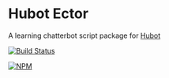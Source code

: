 # Hubot Ector

A learning chatterbot script package for [Hubot](https://hubot.github.com/)

[![Build Status](https://travis-ci.org/parmentf/hubot-ector.png)](https://travis-ci.org/parmentf/hubot-ector)

[![NPM](https://nodei.co/npm/hubot-ector.png)](https://nodei.co/npm/hubot-ector/)
